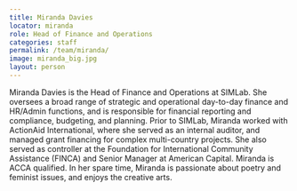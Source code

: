 ```yaml
---
title: Miranda Davies
locator: miranda
role: Head of Finance and Operations
categories: staff
permalink: /team/miranda/
image: miranda_big.jpg
layout: person
---
```

Miranda Davies is the Head of Finance and Operations at SIMLab. She oversees a broad range of strategic and operational day-to-day finance and HR/Admin functions, and is responsible for financial reporting and compliance, budgeting, and planning. Prior to SIMLab, Miranda worked with ActionAid International, where she served as an internal auditor, and managed grant financing for complex multi-country projects. She also served as controller at the Foundation for International Community Assistance (FINCA) and Senior Manager at American Capital. Miranda is ACCA qualified. In her spare time, Miranda is passionate about poetry and feminist issues, and enjoys the creative arts.
